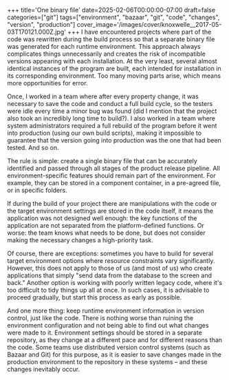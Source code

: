 +++
title='One binary file'
date=2025-02-06T00:00:00-07:00
draft=false
categories=["git"]
tags=["environment", "bazaar", "git", "code", "changes", "version", "production"]
cover_image='/images/cover/knoxwelle__2017-05-03T170121.000Z.jpg'
+++
I have encountered projects where part of the code was rewritten during the build process so that a separate binary file was generated for each runtime environment. This approach always complicates things unnecessarily and creates the risk of incompatible versions appearing with each installation. At the very least, several almost identical instances of the program are built, each intended for installation in its corresponding environment. Too many moving parts arise, which means more opportunities for error.

Once, I worked in a team where after every property change, it was necessary to save the code and conduct a full build cycle, so the testers were idle every time a minor bug was found (did I mention that the project also took an incredibly long time to build?). I also worked in a team where system administrators required a full rebuild of the program before it went into production (using our own build scripts), making it impossible to guarantee that the version going into production was the one that had been tested. And so on.

The rule is simple: create a single binary file that can be accurately identified and passed through all stages of the product release pipeline. All environment-specific features should remain part of the environment. For example, they can be stored in a component container, in a pre-agreed file, or in specific folders.

If during the build of your project there are manipulations with the code or the target environment settings are stored in the code itself, it means the application was not designed well enough: the key functions of the application are not separated from the platform-defined functions. Or worse: the team knows what needs to be done, but does not consider making the necessary changes a high-priority task.

Of course, there are exceptions: sometimes you have to build for several target environment options where resource constraints vary significantly. However, this does not apply to those of us (and most of us) who create applications that simply "send data from the database to the screen and back." Another option is working with poorly written legacy code, where it's too difficult to tidy things up all at once. In such cases, it is advisable to proceed gradually, but start this process as early as possible.

And one more thing: keep runtime environment information in version control, just like the code. There is nothing worse than ruining the environment configuration and not being able to find out what changes were made to it. Environment settings should be stored in a separate repository, as they change at a different pace and for different reasons than the code. Some teams use distributed version control systems (such as Bazaar and Git) for this purpose, as it is easier to save changes made in the production environment to the repository in these systems – and these changes inevitably occur.
